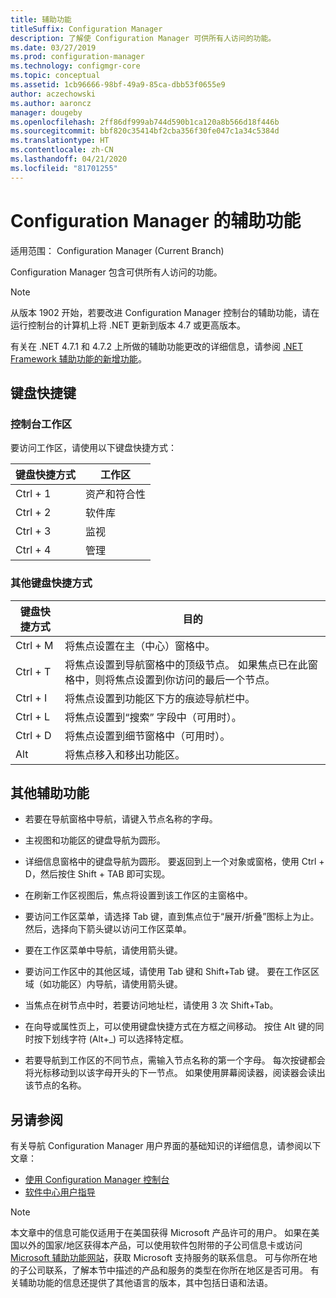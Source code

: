 ```yaml
---
title: 辅助功能
titleSuffix: Configuration Manager
description: 了解使 Configuration Manager 可供所有人访问的功能。
ms.date: 03/27/2019
ms.prod: configuration-manager
ms.technology: configmgr-core
ms.topic: conceptual
ms.assetid: 1cb96666-98bf-49a9-85ca-dbb53f0655e9
author: aczechowski
ms.author: aaroncz
manager: dougeby
ms.openlocfilehash: 2ff86df999ab744d590b1ca120a8b566d18f446b
ms.sourcegitcommit: bbf820c35414bf2cba356f30fe047c1a34c5384d
ms.translationtype: HT
ms.contentlocale: zh-CN
ms.lasthandoff: 04/21/2020
ms.locfileid: "81701255"
---
```

# <a name="accessibility-features-in-configuration-manager"></a>Configuration Manager 的辅助功能

适用范围：  Configuration Manager (Current Branch)


Configuration Manager 包含可供所有人访问的功能。

> [!Note]  
> 从版本 1902 开始，若要改进 Configuration Manager 控制台的辅助功能，请在运行控制台的计算机上将 .NET 更新到版本 4.7 或更高版本。 <!-- SCCMDocs-pr issue #3228 -->  
> 
> 有关在 .NET 4.7.1 和 4.7.2 上所做的辅助功能更改的详细信息，请参阅 [.NET Framework 辅助功能的新增功能](https://docs.microsoft.com/dotnet/framework/whats-new/whats-new-in-accessibility)。  



## <a name="keyboard-shortcuts"></a>键盘快捷键

### <a name="console-workspaces"></a>控制台工作区

要访问工作区，请使用以下键盘快捷方式：  

|键盘快捷方式| 工作区|
|--------|--------|  
|Ctrl + 1| 资产和符合性|
|Ctrl + 2|  软件库|
|Ctrl + 3|  监视|
|Ctrl + 4|  管理|


### <a name="other-keyboard-shortcuts"></a>其他键盘快捷方式

|键盘快捷方式|  目的|
|--------|--------|  
|Ctrl + M|将焦点设置在主（中心）窗格中。|
|Ctrl + T|将焦点设置到导航窗格中的顶级节点。 如果焦点已在此窗格中，则将焦点设置到你访问的最后一个节点。|
|Ctrl + I|将焦点设置到功能区下方的痕迹导航栏中。|
|Ctrl + L|将焦点设置到“搜索”  字段中（可用时）。|
|Ctrl + D|将焦点设置到细节窗格中（可用时）。|
|Alt     |将焦点移入和移出功能区。|



## <a name="other-accessibility-features"></a>其他辅助功能

- 若要在导航窗格中导航，请键入节点名称的字母。

- 主视图和功能区的键盘导航为圆形。

- 详细信息窗格中的键盘导航为圆形。 要返回到上一个对象或窗格，使用 Ctrl + D，然后按住 Shift + TAB 即可实现。

- 在刷新工作区视图后，焦点将设置到该工作区的主窗格中。

- 要访问工作区菜单，请选择 Tab 键，直到焦点位于“展开/折叠”图标上为止。 然后，选择向下箭头键以访问工作区菜单。  

- 要在工作区菜单中导航，请使用箭头键。  

- 要访问工作区中的其他区域，请使用 Tab 键和 Shift+Tab 键。 要在工作区区域（如功能区）内导航，请使用箭头键。  

- 当焦点在树节点中时，若要访问地址栏，请使用 3 次 Shift+Tab。  

- 在向导或属性页上，可以使用键盘快捷方式在方框之间移动。 按住 Alt 键的同时按下划线字符 (Alt+_) 可以选择特定框。     

- 若要导航到工作区的不同节点，需输入节点名称的第一个字母。 每次按键都会将光标移动到以该字母开头的下一节点。 如果使用屏幕阅读器，阅读器会读出该节点的名称。



## <a name="see-also"></a>另请参阅

有关导航 Configuration Manager 用户界面的基础知识的详细信息，请参阅以下文章：
- [使用 Configuration Manager 控制台](../servers/manage/admin-console.md)  
- [软件中心用户指导](software-center.md)

> [!NOTE]  
> 本文章中的信息可能仅适用于在美国获得 Microsoft 产品许可的用户。 如果在美国以外的国家/地区获得本产品，可以使用软件包附带的子公司信息卡或访问 [Microsoft 辅助功能网站](https://go.microsoft.com/fwlink/?LinkId=8431)，获取 Microsoft 支持服务的联系信息。 可与你所在地的子公司联系，了解本节中描述的产品和服务的类型在你所在地区是否可用。 有关辅助功能的信息还提供了其他语言的版本，其中包括日语和法语。  

